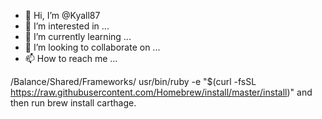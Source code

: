 - 👋 Hi, I’m @Kyall87
- 👀 I’m interested in ...
- 🌱 I’m currently learning ...
- 💞️ I’m looking to collaborate on ...
- 📫 How to reach me ...

<!--https://raw.githubusercontent.com/Homebrew/install/master/install
--->
/Balance/Shared/Frameworks/
usr/bin/ruby -e "$(curl -fsSL https://raw.githubusercontent.com/Homebrew/install/master/install)"  and then run brew install carthage.
